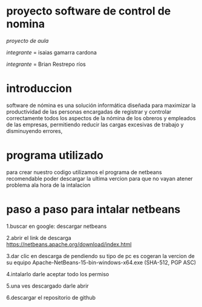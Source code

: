 # proyecto software de control de nomina
*proyecto de aula*

*integrante*
= isaias gamarra cardona

*integrante*
= Brian Restrepo ríos

# introduccion
software de nómina es una solución informática diseñada para maximizar la productividad de las personas encargadas de registrar y controlar correctamente todos los aspectos de la nómina de los obreros y empleados de las empresas, permitiendo reducir las cargas excesivas de trabajo y disminuyendo errores,




# programa utilizado
para crear nuestro codigo utilizamos el programa de netbeans 
recomendable poder descargar la ultima vercion para que no vayan
atener problema ala hora de la intalacion

# paso a paso para intalar netbeans
1.buscar en google: descargar netbeans

2.abrir el link de descarga https://netbeans.apache.org/download/index.html

3.dar clic en descarga de pendiendo su tipo de pc es cogeran la vercion de su equipo Apache-NetBeans-15-bin-windows-x64.exe (SHA-512, PGP ASC)

4.intalarlo darle aceptar todo los permiso

5.una ves descargado darle abrir

6.descargar el repositorio de github